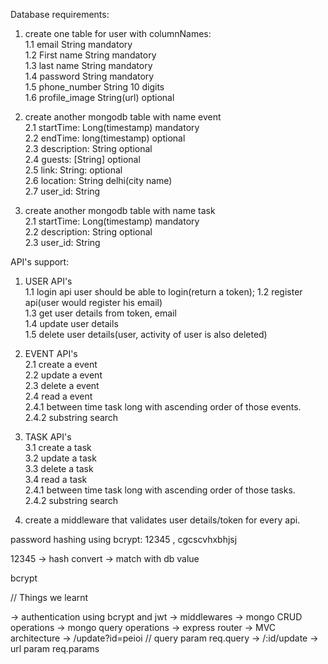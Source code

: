 Database requirements:
1. create one table for user with columnNames:   
    1.1 email   String  mandatory   
    1.2 First name  String mandatory    
    1.3 last name  String mandatory   
    1.4 password  String   mandatory   
    1.5 phone_number String 10 digits   
    1.6 profile_image String(url)  optional


2. create another mongodb table with name event    
    2.1 startTime: Long(timestamp) mandatory   
    2.2 endTime: long(timestamp)  optional   
    2.3 description: String  optional   
    2.4 guests: [String]  optional   
    2.5 link: String: optional   
    2.6 location: String  delhi(city name)   
    2.7 user_id: String

3. create another mongodb table with name task    
    2.1 startTime: Long(timestamp) mandatory   
    2.2 description: String  optional   
    2.3 user_id: String


API's support:
1. USER API's    
    1.1 login api user should be able to login(return a token);
    1.2 register api(user would register his email)   
    1.3 get user details from token, email  
    1.4 update user details   
    1.5 delete user details(user, activity of user is also deleted)  

2. EVENT API's   
    2.1 create a event   
    2.2 update a event   
    2.3 delete a event   
    2.4 read a event    
        2.4.1 between time task long with ascending order of those events.   
        2.4.2 substring search 


3. TASK API's   
    3.1 create a task   
    3.2 update a task   
    3.3 delete a task   
    3.4 read a task    
        2.4.1 between time task long with ascending order of those tasks.   
        2.4.2 substring search 

4. create a middleware that validates user details/token for every api.




password hashing using bcrypt: 12345 , cgcscvhxbhjsj


12345 -> hash convert -> match with db value


bcrypt


// Things we learnt

-> authentication using bcrypt and jwt
-> middlewares
-> mongo CRUD operations
-> mongo query operations
-> express router 
-> MVC architecture 
-> /update?id=peioi // query param   req.query
-> /:id/update -> url param  req.params